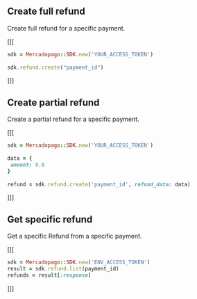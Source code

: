 ## Create full refund

Create full refund for a specific payment. 

[[[
```ruby
sdk = Mercadopago::SDK.new('YOUR_ACCESS_TOKEN')
 
sdk.refund.create("payment_id")
```
]]]

## Create partial refund

Create a partial refund for a specific payment. 

[[[
```ruby
sdk = Mercadopago::SDK.new('YOUR_ACCESS_TOKEN')
 
data = {
 amount: 0.0
}
 
refund = sdk.refund.create('payment_id', refund_data: data)
```
]]]

## Get specific refund

Get a specific Refund from a specific payment.

[[[
```ruby
sdk = Mercadopago::SDK.new('ENV_ACCESS_TOKEN')
result = sdk.refund.list(payment_id)
refunds = result[:response]
```
]]]


